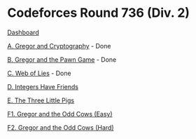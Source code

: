 # Codeforces Round 736 (Div. 2)

[Dashboard](https://codeforces.com/contest/1549)

[A. Gregor and Cryptography](https://codeforces.com/contest/1549/problem/A) - Done

[B. Gregor and the Pawn Game](https://codeforces.com/contest/1549/problem/B) - Done

[C. Web of Lies](https://codeforces.com/contest/1549/problem/C) - Done

[D. Integers Have Friends](https://codeforces.com/contest/1549/problem/D)

[E. The Three Little Pigs](https://codeforces.com/contest/1549/problem/E)

[F1. Gregor and the Odd Cows (Easy)](https://codeforces.com/contest/1549/problem/F1)

[F2. Gregor and the Odd Cows (Hard)](https://codeforces.com/contest/1549/problem/F2)
